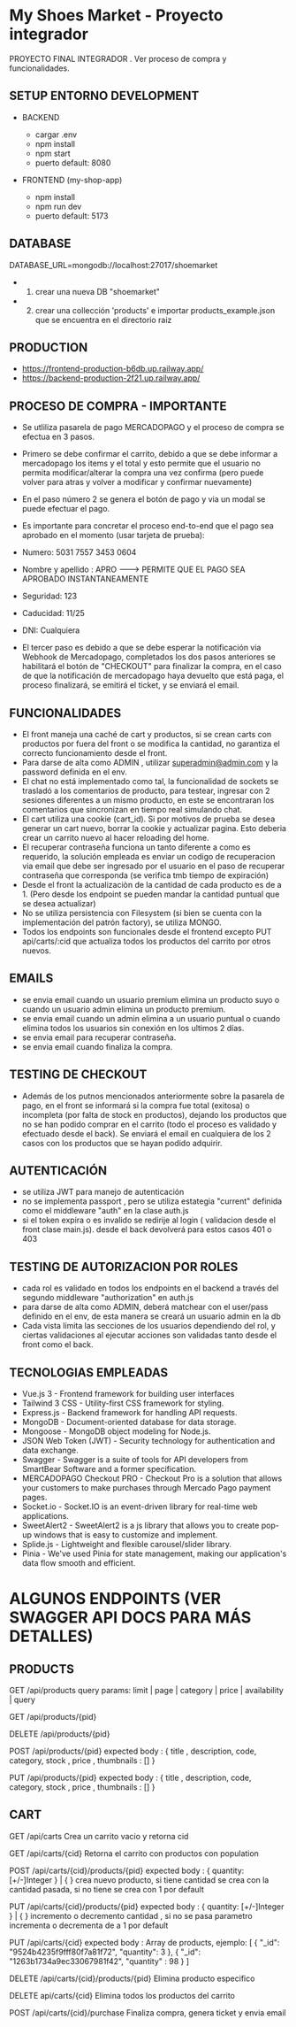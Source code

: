 # My Shoes Market - Proyecto integrador

PROYECTO FINAL INTEGRADOR . Ver proceso de compra y funcionalidades.

## SETUP ENTORNO DEVELOPMENT

- BACKEND
  - cargar .env
  - npm install
  - npm start
  - puerto default: 8080

- FRONTEND (my-shop-app)
  - npm install
  - npm run dev
  - puerto default: 5173

## DATABASE

  DATABASE_URL=mongodb://localhost:27017/shoemarket
- 1. crear una nueva DB "shoemarket"
- 2. crear una collección 'products' e importar products_example.json que se encuentra en el directorio raiz

## PRODUCTION

- https://frontend-production-b6db.up.railway.app/
- https://backend-production-2f21.up.railway.app/


## PROCESO DE COMPRA - IMPORTANTE
- Se utliliza pasarela de pago MERCADOPAGO y el proceso de compra se efectua en 3 pasos.
- Primero se debe confirmar el carrito, debido a que se debe informar a mercadopago los items y el total y esto permite que el usuario no permita modificar/alterar la compra una vez confirma (pero puede volver para atras y volver a modificar y confirmar nuevamente)
- En el paso número 2 se genera el botón de pago y via un modal se puede efectuar el pago.
- Es importante para concretar el proceso end-to-end que el pago sea aprobado en el momento (usar tarjeta de prueba):

- Numero: 5031 7557 3453 0604
- Nombre y apellido : APRO  ---> PERMITE QUE EL PAGO SEA APROBADO INSTANTANEAMENTE
- Seguridad: 123
- Caducidad: 11/25
- DNI: Cualquiera

- El tercer paso es debido a que se debe esperar la notificación via Webhook de Mercadopago, completados los dos pasos anteriores se habilitará el botón de "CHECKOUT" para finalizar la compra, en el caso de que la notificación de mercadopago haya devuelto que está paga, el proceso finalizará, se emitirá el ticket, y se enviará el email.


## FUNCIONALIDADES
- El front maneja una caché de cart y productos, si se crean carts con productos por fuera del front o se modifica la cantidad, no garantiza el correcto funcionamiento desde el front.
- Para darse de alta como ADMIN , utilizar superadmin@admin.com y la password definida en el env.
- El chat no está implementado como tal, la funcionalidad de sockets se trasladó a los comentarios de producto, para testear, ingresar con 2 sesiones diferentes a un mismo producto, en este se encontraran los comentarios que sincronizan en tiempo real simulando chat.
- El cart utiliza una cookie (cart_id). Si por motivos de prueba se desea generar un cart nuevo, borrar la cookie y actualizar pagina. Esto deberia crear un carrito nuevo al hacer reloading del home.
- El recuperar contraseña funciona un tanto diferente a como es requerido, la solución empleada es enviar un codigo de recuperacion via email que debe ser ingresado por el usuario en el paso de recuperar contraseña que corresponda (se verifica tmb tiempo de expiración)
- Desde el front la actualizaciòn de la cantidad de cada producto es de a 1. (Pero desde los endpoint se pueden mandar la cantidad puntual que se desea actualizar)
- No se utiliza persistencia con Filesystem (si bien se cuenta con la implementación del patrón factory), se utiliza MONGO.
- Todos los endpoints son funcionales desde el frontend excepto PUT api/carts/:cid que actualiza todos los productos del carrito por otros nuevos.


## EMAILS
- se envia email cuando un usuario premium elimina un producto suyo o cuando un usuario admin elimina un producto premium.
- se envia email cuando un admin elimina a un usuario puntual o cuando elimina todos los usuarios sin conexión en los ultimos 2 días.
- se envia email para recuperar contraseña.
- se envia email cuando finaliza la compra.

## TESTING DE CHECKOUT

- Además de los putnos mencionados anteriormente sobre la pasarela de pago, en el front se informará si la compra fue total (exitosa) o incompleta (por falta de stock en productos), dejando los productos que no se han podido comprar en el carrito (todo el proceso es validado y efectuado desde el back). Se enviará el email en cualquiera de los 2 casos con los productos que se hayan podido adquirir.


## AUTENTICACIÓN

- se utiliza JWT para manejo de autenticación
- no se implementa passport , pero se utiliza estategia "current" definida como el middleware "auth" en la clase auth.js
- si el token expira o es invalido se redirije al login ( validacion desde el front clase main.js). desde el back devolverá para estos casos 401 o 403


## TESTING DE AUTORIZACION POR ROLES

- cada rol es validado en todos los endpoints en el backend a través del segundo middleware "authorization" en auth.js
- para darse de alta como ADMIN, deberá matchear con el user/pass definido en el env, de esta manera se creará un usuario admin en la db
- Cada vista limita las secciones de los usuarios dependiendo del rol, y ciertas validaciones al ejecutar acciones son validadas tanto desde el front como el back.



## TECNOLOGIAS EMPLEADAS

- Vue.js 3 - Frontend framework for building user interfaces
- Tailwind 3 CSS - Utility-first CSS framework for styling.
- Express.js - Backend framework for handling API requests.
- MongoDB - Document-oriented database for data storage.
- Mongoose - MongoDB object modeling for Node.js.
- JSON Web Token (JWT) - Security technology for authentication and data exchange.
- Swagger - Swagger is a suite of tools for API developers from SmartBear Software and a former specification.
- MERCADOPAGO Checkout PRO - Checkout Pro is a solution that allows your customers to make purchases through Mercado Pago payment pages.
- Socket.io - Socket.IO is an event-driven library for real-time web applications.
- SweetAlert2 - SweetAlert2 is a js library that allows you to create pop-up windows that is easy to customize and implement.
- Splide.js - Lightweight and flexible carousel/slider library.
- Pinia - We've used Pinia for state management, making our application's data flow smooth and efficient.


# ALGUNOS ENDPOINTS (VER SWAGGER API DOCS PARA MÁS DETALLES)

## PRODUCTS

GET /api/products
query params: limit | page | category | price | availability  | query

GET /api/products/{pid}

DELETE /api/products/{pid}

POST /api/products/{pid}
expected body : { title , description, code, category, stock , price , thumbnails : [] }

PUT /api/products/{pid}
expected body : { title , description, code, category, stock , price , thumbnails : [] }


## CART

GET /api/carts
Crea un carrito vacio y retorna cid

GET /api/carts/{cid}
Retorna el carrito con productos con population

POST /api/carts/{cid}/products/{pid}
expected body : { quantity: [+/-]Integer } | { }
crea nuevo producto, si tiene cantidad se crea con la cantidad pasada, si no tiene se crea con 1 por default

PUT /api/carts/{cid}/products/{pid}
expected body : { quantity: [+/-]Integer } | { }
incremento o decremento cantidad , si no se pasa parametro incrementa o decrementa de a 1 por default

PUT /api/carts/{cid}
expected body : Array de products, ejemplo:
[
  {
      "_id": "9524b4235f9fff80f7a81f72",
      "quantity": 3
  },
  {
      "_id": "1263b1734a9ec33067981f42",
      "quantity" : 98
  }
]

DELETE /api/carts/{cid}/products/{pid}
Elimina producto especifico

DELETE api/carts/{cid}
Elimina todos los productos del carrito

POST /api/carts/{cid}/purchase
Finaliza compra, genera ticket y envia email
